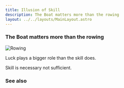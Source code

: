 ```yaml
---
title: Illusion of Skill
description: The Boat matters more than the rowing
layout: ../../layouts/MainLayout.astro
---
```


### The Boat matters more than the rowing

![Rowing](/images/rowing.jpg)

Luck plays a bigger role than the skill does.

Skill is necessary not sufficient.

### See also
